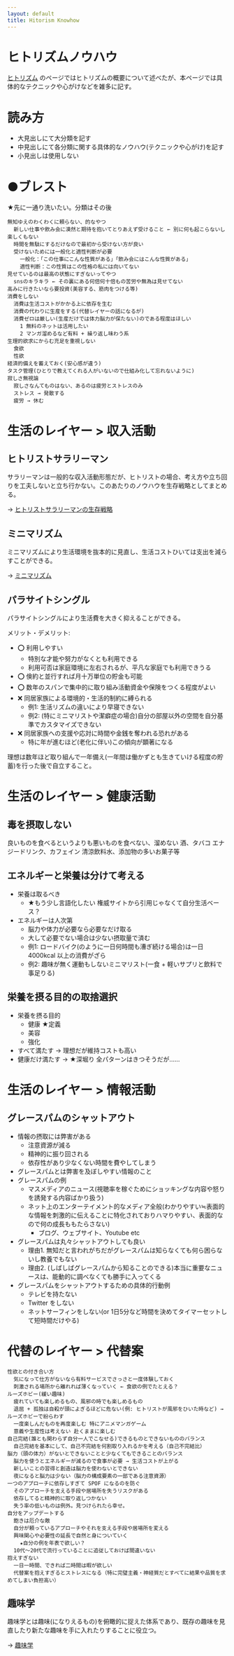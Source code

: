```yaml
---
layout: default
title: Hitorism Knowhow
---
```


# ヒトリズムノウハウ
[ヒトリズム](hitorism.md) のページではヒトリズムの概要について述べたが、本ページでは具体的なテクニックや心がけなどを雑多に記す。

# 読み方
- 大見出しにて大分類を記す
- 中見出しにて各分類に関する具体的なノウハウ(テクニックや心がけ)を記す
- 小見出しは使用しない

# ●ブレスト
★先に一通り洗いたい。分類はその後

```
無知ゆえのわくわくに頼らない、的なやつ
  新しい仕事や飲み会に漠然と期待を抱いてとりあえず受けること ← 別に何も起こらないし楽しくもない
  時間を無駄にするだけなので最初から受けない方が良い
  受けないためには一般化と適性判断が必要
    一般化：「この仕事にこんな性質がある」「飲み会にはこんな性質がある」
    適性判断：この性質はこの性格の私には向いてない
見せているのは最高の状態にすぎないってやつ
  snsのキラキラ ← その裏にある何倍何十倍もの苦労や無為は見せてない
高みに行きたいなら要投資(美容する、筋肉をつける等)
消費をしない
  消費は生活コストがかかる上に依存を生む
  消費の代わりに生産をする(代替レイヤーの話になるが)
  消費ゼロは厳しい(生産だけでは体力脳力が保たない)のである程度はほしい
    1 無料のネットは活用したい
    2 マンガ溜めるなど有料 + 繰り返し味わう系
生理的欲求にからむ充足を重視しない
  食欲
  性欲
経済的備えを蓄えておく(安心感が違う)
タスク管理(ひとりで教えてくれる人がいないので仕組み化して忘れないように)
寂しさ無視論
  寂しさなんてものはない、あるのは疲労とストレスのみ
  ストレス → 発散する
  疲労 → 休む
```

# 生活のレイヤー > 収入活動

## ヒトリストサラリーマン
サラリーマンは一般的な収入活動形態だが、ヒトリストの場合、考え方や立ち回りを工夫しないと立ち行かない。このあたりのノウハウを生存戦略としてまとめる。

→ [ヒトリストサラリーマンの生存戦略](hitorism_salaryman_strategy.md)

## ミニマリズム
ミニマリズムにより生活環境を抜本的に見直し、生活コストひいては支出を減らすことができる。

→ [ミニマリズム](minimalism.md)

## パラサイトシングル
パラサイトシングルにより生活費を大きく抑えることができる。

メリット・デメリット:

- :o: 利用しやすい
  - 特別な才能や努力がなくとも利用できる
  - 利用可否は家庭環境に左右されるが、平凡な家庭でも利用できうる
- :o: 倹約と並行すれば月十万単位の貯金も可能
- :o: 数年のスパンで集中的に取り組み活動資金や保険をつくる程度がよい
- :x: 同居家族による環境的・生活的制約に縛られる
  - 例1: 生活リズムの違いにより早寝できない
  - 例2: (特にミニマリストや潔癖症の場合)自分の部屋以外の空間を自分基準でカスタマイズできない
- :x: 同居家族への支援や応対に時間や金銭を奪われる恐れがある
  - 特に年が進むほど(老化に伴い)この傾向が顕著になる

理想は数年ほど取り組んで一年備え(一年間は働かずとも生きていける程度の貯蓄)を行った後で自立すること。

# 生活のレイヤー > 健康活動

## 毒を摂取しない
良いものを食べるというよりも悪いものを食べない、溜めない
酒、タバコ
エナジードリンク、カフェイン
清涼飲料水、添加物の多いお菓子等

## エネルギーと栄養は分けて考える
- 栄養は取るべき
  - ★もう少し言語化したい 権威サイトから引用じゃなくて自分生活ベース？
- エネルギーは人次第
  - 脳力や体力が必要なら必要なだけ取る
  - 大して必要でない場合は少ない摂取量で済む
  - 例1: ロードバイク(のように一日何時間も漕ぎ続ける場合)は一日 4000kcal 以上の消費がざら
  - 例2: 趣味が無く運動もしないミニマリスト(一食 + 軽いサプリと飲料で事足りる)

## 栄養を摂る目的の取捨選択
- 栄養を摂る目的
  - 健康 ★定義
  - 美容
  - 強化
- すべて満たす → 理想だが維持コストも高い
- 健康だけ満たす →  ★深堀り 全パターンはきつそうだが……

# 生活のレイヤー > 情報活動

## グレースパムのシャットアウト
- 情報の摂取には弊害がある
  - 注意資源が減る
  - 精神的に振り回される
  - 依存性があり少なくない時間を費やしてしまう
- グレースパムとは弊害を及ぼしやすい情報のこと
- グレースパムの例
  - マスメディアのニュース(視聴率を稼ぐためにショッキングな内容や怒りを誘発する内容ばかり扱う)
  - ネット上のエンターテイメント的なメディア全般(わかりやすい≒表面的な情報を刺激的に伝えることに特化されておりハマりやすい、表面的なので何の成長ももたらさない)
    - ブログ、ウェブサイト、Youtube etc
- グレースパムは丸々シャットアウトしても良い
  - 理由1. 無知だと言われがちだがグレースパムは知らなくても何ら困らないし教養でもない
  - 理由2. (しばしばグレースパムから知ることのできる)本当に重要なニュースは、能動的に調べなくても勝手に入ってくる
- グレースパムをシャットアウトするための具体的行動例
  - テレビを持たない
  - Twitter をしない
  - ネットサーフィンをしない(or 1日5分など時間を決めてタイマーセットして短時間だけやる)

# 代替のレイヤー > 代替案

```
性欲との付き合い方
  気になって仕方がないなら有料サービスでさっさと一度体験しておく
  刺激される場所から離れれば薄くなっていく ← 食欲の例でたとえる？
ルーズホビー(緩い趣味)
  疲れていても楽しめるもの、風邪の時でも楽しめるもの
  退屈 + 孤独は自殺が頭によぎるほどに危ない(例: ヒトリストが風邪をひいた時など) → ルーズホビーで紛らわす
  一度楽しんだものを再度楽しむ 特にアニメマンガゲーム
  意義や生産性は考えない 赴くままに楽しむ
自己完結(誰とも関わらず自分一人でこなせる)できるものとできないもののバランス
  自己完結を基本にして、自己不完結を何割取り入れるかを考える（自己不完結比）
脳力（頭の体力）がないとできないことと少なくてもできることのバランス
  脳力を使うとエネルギーが減るので食事が必要 → 生活コストが上がる
  新しいことの習得と創造は脳力を使わないとできない
  夜になると脳力は少ない（脳力の構成要素の一部である注意資源）
一つのアプローチに依存しすぎて SPOF になるのを防ぐ
  そのアプローチを支える手段や居場所を失うリスクがある
  依存してると精神的に取り返しつかない
  失う率の低いものは例外。見つけられたら幸せ。
自分をアップデートする
  飽きは厄介な敵
  自分が頼っているアプローチやそれを支える手段や居場所を変える
  興味関心や必要性の延長で自然と身についていく
    ★自分の例を年表で欲しい？
  10代～20代で流行っていることに追従しておけば間違いない
抱えすぎない
  一日一時間、できれば二時間は暇が欲しい
  代替案を抱えすぎるとストレスになる（特に完璧主義・神経質だとすべてに結果や品質を求めてしまい負担高い）
```

## 趣味学
趣味学とは趣味(になりえるもの)を俯瞰的に捉えた体系であり、既存の趣味を見直したり新たな趣味を手に入れたりすることに役立つ。

→ [趣味学](hobbilogy.md)
